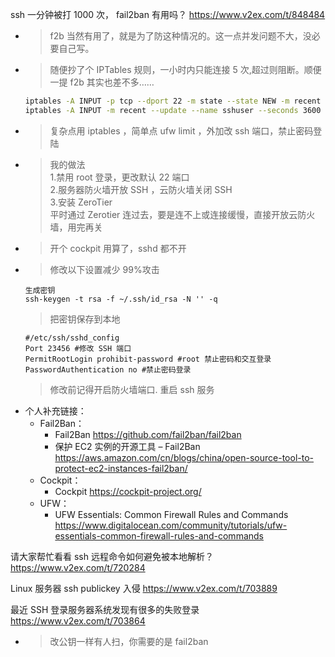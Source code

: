 
ssh 一分钟被打 1000 次， fail2ban 有用吗？ https://www.v2ex.com/t/848484
- > f2b 当然有用了，就是为了防这种情况的。这一点并发问题不大，没必要自己写。
- > 随便抄了个 IPTables 规则，一小时内只能连接 5 次,超过则阻断。顺便一提 f2b 其实也差不多……
  ```sh
  iptables -A INPUT -p tcp --dport 22 -m state --state NEW -m recent --name sshuser --set
  iptables -A INPUT -m recent --update --name sshuser --seconds 3600 --hitcount 5 -j DROP
  ```
- > 复杂点用 iptables ，简单点 ufw limit ，外加改 ssh 端口，禁止密码登陆
- > 我的做法 <br> 1.禁用 root 登录，更改默认 22 端口 <br> 2.服务器防火墙开放 SSH ，云防火墙关闭 SSH <br> 3.安装 ZeroTier <br> 平时通过 Zerotier 连过去，要是连不上或连接缓慢，直接开放云防火墙，用完再关
- > 开个 cockpit 用算了，sshd 都不开
- > 修改以下设置减少 99%攻击
  ```console
  生成密钥
  ssh-keygen -t rsa -f ~/.ssh/id_rsa -N '' -q
  ```
  > 把密钥保存到本地
  ```
  #/etc/ssh/sshd_config
  Port 23456 #修改 SSH 端口
  PermitRootLogin prohibit-password #root 禁止密码和交互登录
  PasswordAuthentication no #禁止密码登录
  ```
  > 修改前记得开启防火墙端口. 重启 ssh 服务
- 个人补充链接：
  * Fail2Ban：
    + Fail2Ban https://github.com/fail2ban/fail2ban
    + 保护 EC2 实例的开源工具 – Fail2Ban https://aws.amazon.com/cn/blogs/china/open-source-tool-to-protect-ec2-instances-fail2ban/
  * Cockpit：
    + Cockpit https://cockpit-project.org/
  * UFW：
    + UFW Essentials: Common Firewall Rules and Commands https://www.digitalocean.com/community/tutorials/ufw-essentials-common-firewall-rules-and-commands

请大家帮忙看看 ssh 远程命令如何避免被本地解析？ https://www.v2ex.com/t/720284

Linux 服务器 ssh publickey 入侵 https://www.v2ex.com/t/703889

最近 SSH 登录服务器系统发现有很多的失败登录 https://www.v2ex.com/t/703864
- > 改公钥一样有人扫，你需要的是 fail2ban
